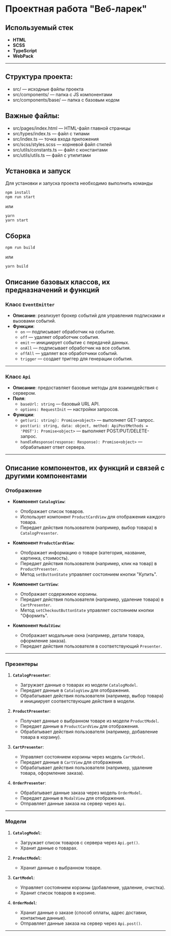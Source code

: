 # Проектная работа "Веб-ларек"

## Используемый стек
- **HTML**
- **SCSS**
- **TypeScript**
- **WebPack**

---

## Структура проекта:
- src/ — исходные файлы проекта
- src/components/ — папка с JS компонентами
- src/components/base/ — папка с базовым кодом

## Важные файлы:
- src/pages/index.html — HTML-файл главной страницы
- src/types/index.ts — файл с типами
- src/index.ts — точка входа приложения
- src/scss/styles.scss — корневой файл стилей
- src/utils/constants.ts — файл с константами
- src/utils/utils.ts — файл с утилитами

## Установка и запуск
Для установки и запуска проекта необходимо выполнить команды

```
npm install
npm run start
```

или

```
yarn
yarn start
```
## Сборка

```
npm run build
```

или

```
yarn build
```

## Описание базовых классов, их предназначений и функций

### Класс `EventEmitter`
- **Описание**: реализует брокер событий для управления подписками и вызовами событий.
- **Функции**:
  - `on` — подписывает обработчик на событие.
  - `off` — удаляет обработчик события.
  - `emit` — инициирует событие с передачей данных.
  - `onAll` — подписывает обработчик на все события.
  - `offAll` — удаляет все обработчики событий.
  - `trigger` — создает триггер для генерации события.

---

### Класс `Api`
- **Описание**: предоставляет базовые методы для взаимодействия с сервером.
- **Поля**:
  - `baseUrl: string` — базовый URL API.
  - `options: RequestInit` — настройки запросов.
- **Функции**:
  - `get(uri: string): Promise<object>` — выполняет GET-запрос.
  - `post(uri: string, data: object, method: ApiPostMethods = 'POST'): Promise<object>` — выполняет POST/PUT/DELETE-запрос.
  - `handleResponse(response: Response): Promise<object>` — обрабатывает ответ сервера.

---

## Описание компонентов, их функций и связей с другими компонентами

### Отображение
- **Компонент `CatalogView`**:
  - Отображает список товаров.
  - Использует компонент `ProductCardView` для отображения каждого товара.
  - Передает действия пользователя (например, выбор товара) в `CatalogPresenter`.

- **Компонент `ProductCardView`**:
  - Отображает информацию о товаре (категория, название, картинка, стоимость).
  - Передает действия пользователя (например, клик на товар) в `ProductPresenter`.
  - Метод `setButtonState` управляет состоянием кнопки "Купить".

- **Компонент `CartView`**:
  - Отображает содержимое корзины.
  - Передает действия пользователя (например, удаление товара) в `CartPresenter`.
  - Метод `setCheckoutButtonState` управляет состоянием кнопки "Оформить".

- **Компонент `ModalView`**:
  - Отображает модальные окна (например, детали товара, оформление заказа).
  - Передает действия пользователя в соответствующий `Presenter`.

---

### Презентеры
1. **`CatalogPresenter`**:
   - Загружает данные о товарах из модели `CatalogModel`.
   - Передает данные в `CatalogView` для отображения.
   - Обрабатывает действия пользователя (например, выбор товара) и инициирует соответствующие действия в модели.

2. **`ProductPresenter`**:
   - Получает данные о выбранном товаре из модели `ProductModel`.
   - Передает данные в `ProductCardView` для отображения.
   - Обрабатывает действия пользователя (например, добавление товара в корзину).

3. **`CartPresenter`**:
   - Управляет состоянием корзины через модель `CartModel`.
   - Передает данные в `CartView` для отображения.
   - Обрабатывает действия пользователя (например, удаление товара, оформление заказа).

4. **`OrderPresenter`**:
   - Обрабатывает данные заказа через модель `OrderModel`.
   - Передает данные в `ModalView` для отображения.
   - Отправляет данные заказа на сервер через `Api`.

---

### Модели
1. **`CatalogModel`**:
   - Загружает список товаров с сервера через `Api.get()`.
   - Хранит данные о товарах.

2. **`ProductModel`**:
   - Хранит данные о выбранном товаре.

3. **`CartModel`**:
   - Управляет состоянием корзины (добавление, удаление, очистка).
   - Хранит список товаров в корзине.

4. **`OrderModel`**:
   - Хранит данные о заказе (способ оплаты, адрес доставки, контактные данные).
   - Отправляет данные заказа на сервер через `Api.post()`.

---